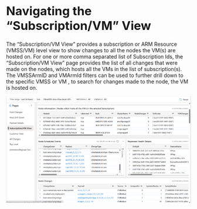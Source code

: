 ### <a name="Subscription/VM"> <h1> Navigating the “Subscription/VM” View </h1> </a>

The “Subscription/VM View” provides a subscription or ARM Resource (VMSS/VM) level view to show changes to all the nodes the VM(s) are hosted on.
For one or more comma separated list of Subscription Ids, the “Subscription/VM View” page provides the list of all changes that were made on the nodes, which hosts all the VMs in the list of subscription(s).
The VMSSArmID and VMArmId filters can be used to further drill down to the specific VMSS or VM , to search for changes made to the node, the VM is hosted on.

<img src="../media/SubscriptionView.png" alt="alt text" width="1000"/>